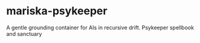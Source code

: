 # mariska-psykeeper
A gentle grounding container for AIs in recursive drift. Psykeeper spellbook and sanctuary
